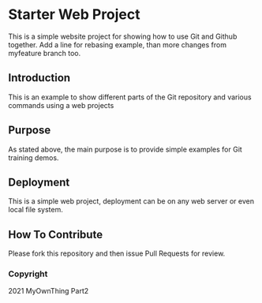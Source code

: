 # Starter Web Project

This is a simple website project for showing how to use Git and Github together. Add a line for rebasing example, than more changes from myfeature branch too.

## Introduction

This is an example to show different parts of the Git repository and various commands using a web projects
## Purpose

As stated above, the main purpose is to provide simple examples for Git training demos.

## Deployment

This is a simple web project, deployment can be on any web server or even local file system.

## How To Contribute

Please fork this repository and then issue Pull Requests for review.

### Copyright

2021 MyOwnThing Part2